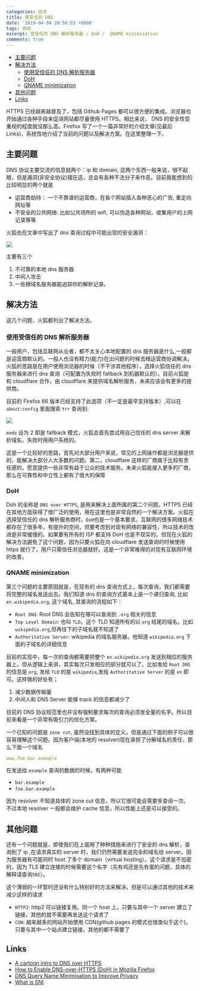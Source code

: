 ```yaml
---
categories: 技术
title: 更安全的 DNS
date: '2019-04-04 20:56:03 +0800'
tags: 网络
excerpt: 受信任的 DNS 解析服务器 / DoH /  QNAME minimization
comments: true
---
```



<!-- toc -->

- [主要问题](#%E4%B8%BB%E8%A6%81%E9%97%AE%E9%A2%98)
- [解决方法](#%E8%A7%A3%E5%86%B3%E6%96%B9%E6%B3%95)
  * [使用受信任的 DNS 解析服务器](#%E4%BD%BF%E7%94%A8%E5%8F%97%E4%BF%A1%E4%BB%BB%E7%9A%84dns%E8%A7%A3%E6%9E%90%E6%9C%8D%E5%8A%A1%E5%99%A8)
  * [DoH](#doh)
  * [QNAME minimization](#qname-minimization)
- [其他问题](#%E5%85%B6%E4%BB%96%E9%97%AE%E9%A2%98)
- [Links](#links)

<!-- tocstop -->

HTTPS 已经越来越普及了，包括 Github Pages 都可以很方便的集成。浏览器也开始通过各种手段来促进网站都尽量使用 HTTPS。相比来说，
DNS 的安全性受重视的程度就没那么高。Firefox 写了一个一篇非常好的介绍文章(见最后 Links)，系统性地介绍了当前的问题以及解决方案。在这里整理一下。

## 主要问题

DNS 协议主要交流的信息就两个：ip 和 domain, 这两个东西一般来说，很不起眼，但是漏洞(非安全协议)摆在这，总会有各种不法分子来作恶。目前我能想到的比较明显的两个就是

* 运营商劫持： 一个不靠谱的运营商，在各个网站插入各种恶心的广告, 重定向网址等
* 不安全的公共网络: 比如公共场所的 wifi, 可以伪造各种网站，收集用户的上网记录等等

火狐也在文章中写出了 dns 查询过程中可能出现的安全漏洞：

![](https://hacks.mozilla.org/files/2018/05/03_04-768x383.png)

主要有三个

1. 不可靠的本地 dns 服务器
2. 中间人攻击
3. 一些根域名服务器能追踪你的解析记录。


## 解决方法

这几个问题，火狐都列出了解决方法。

### 使用受信任的 DNS 解析服务器

一般用户，包括互联网从业者，都不太关心本地配置的 dns 服务器是什么,一般都是运营商默认的。一般人也没有精力(能力)在出问题的时候去根运营商协调解决。火狐的思路是在用户使用浏览器的时候（不干涉其他程序），选择火狐信任的 dns 服务器来进行 dns 查询（可配置为失败时 fallback 到机器默认的）。目前火狐是和 cloudflare 合作，由 cloudflare 来提供域名解析服务，未来应该会有更多的提供商。

目前的 Firefox 66 版本已经支持了此选项（不一定是最早支持版本）,可以在 `about:config` 里面搜索 `trr` 查询到:


![](https://hangyan.github.io/images/posts/dns/trr.png)

`mode` 设为 2 即是 fallback 模式，火狐会首先尝试用自己信任的 dns server 来解析域名，失败时用用户系统的。

这是一个比较好的思路，首先对大部分用户来说，常见的上网操作都是浏览器提供的，能解决大部分人大多数的问题。第二，cloudflare 这样的厂商属于比较有责任感的，愿意提供一些非常有益于公众的技术服务。未来火狐能接入更多的厂商，那么在可靠性和中立性上都有了很大的保障


### DoH

Doh 的全称是 `DNS over HTTPS`, 是用来解决上面所属的第二个问题。HTTPS 已经在其他方面获得了很广泛的使用，用在这里也是非常自然的一个解决方案。火狐在选择受信任的 dns 解析服务商时，`DoH`也是一个基本要求。互联网的很多网络技术都存在了很多年，有提升的空间，但要考虑到对现有网络的兼容性，所以技术的改进是非常缓慢的。如果要有所有的 ISP 都支持 DoH 也是不现实的。但现在火狐的解决方法避免了这个问题，因为只要火狐在向 cloudflare 发送查询的时候使用 https 就行了，用户只需信任浏览器就好。这是一个非常难得的对现有互联网环境的改善。


### QNAME minimization

第三个问题的主要原因就是，在现有的 dns 查询方式上，每次查询，我们都需要将完整的域名发送出去。我们知道 dns 的查询方式基本上是一个递归查询, 比如 `en.wikipedia.org`, 这个域名, 其查询的流程如下：

* `Root DNS`: Root DNS 会告知在哪可以查询到 `.org` 相关的信息
* `Top Level Domain`: 也叫 `TLD`。这个 TLD 知道所有的以 `org` 结尾的域名。比如 `wikipedia.org`,但再往下的子域名就不知道了
* `Authoritative Server`: wikipedia 的域名服务器。他知道 `wikipedia.org` 下面的子域名的详细信息

目前的实现中，每一次的查询都需要把整个 `en.wikipedia.org` 发送到相应的服务器上。但从逻辑上来讲，其实每次只发相应的部分就可以了。比如发给 `Root DNS`的信息是 `org`, 发给 `TLD` 的是 `wikipedia`,发给 `Authoritative Server` 的是 `en` 即可。这样做的好处有；

1. 减少数据传输量
2. 中间人和 DNS Server 能够 track 的信息都减少了

目前的 DNS 协议规范里也并没有强制要求每次的查询必须发全量的名字。所以目前来看是一个非常有吸引力的优化方案。

一个已知的问题是 `zone cut`, 虽然没找到具体的定义。但是通过下面的例子可以很容易理解这个问题。因为客户端(本地的 resolver)现在承担了分解域名的责任，那么下面一个域名

```yaml
www.foo.bar.exmaple
```
在发送给 `example` 查询的数据的时候，有两种可能

* `bar.example`
* `foo.bar.example`

因为 resolver 不知道具体的 zone cut 信息，所以它很可能会需要多查询一次。不过本地 resolver 一般都会维护 cache 信息，所以性能上还是可以接受的。





## 其他问题

还有一个问题就是，即使我们在上面用了种种措施来进行了安全的 dns 解析，查询到了 ip ,在请求真实的 server 时，我们仍然需要发送完全的域名给 server。因为服务器有可能同时 host 了多个 domain（virtual hosting）。这个请求是不加密的，因为 TLS 建立连接的时候需要这个名字（先有鸡还是先有蛋的问题，具体的解释请查询`SNI`）。

这个薄弱的一环暂时还没有什么特别好的方法来解决，但是可以通过其他的技术来减少这样的请求

* `HTTP2`: http2 可以链接复用。同一个 host 上，只要与其中一个 server 建立了链接，其他的就不需要再发送这个请求了
* `CDN`: 越来越多的网站开始使用 CDN(github pages 的模式也很类似于这个)。只要与其中一个站点建立链接，其他的都不需要了



## Links

* [A cartoon intro to DNS over HTTPS](https://hacks.mozilla.org/2018/05/a-cartoon-intro-to-dns-over-https/)
* [How to Enable DNS-over-HTTPS (DoH) in Mozilla Firefox](https://www.trishtech.com/2018/08/how-to-enable-dns-over-https-doh-in-mozilla-firefox/)
* [DNS Query Name Minimisation to Improve Privacy](https://datatracker.ietf.org/doc/rfc7816/?include_text=1)
* [What is SNI](https://www.thesslstore.com/blog/what-is-sni/)




